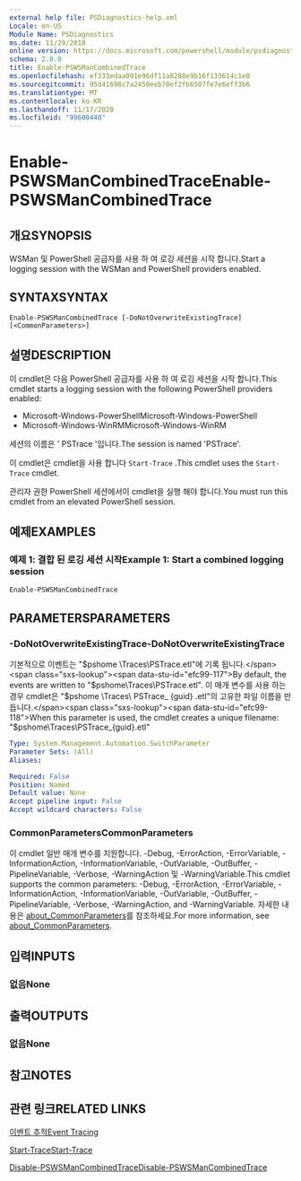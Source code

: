 ```yaml
---
external help file: PSDiagnostics-help.xml
Locale: en-US
Module Name: PSDiagnostics
ms.date: 11/29/2018
online version: https://docs.microsoft.com/powershell/module/psdiagnostics/enable-pswsmancombinedtrace?view=powershell-7.2&WT.mc_id=ps-gethelp
schema: 2.0.0
title: Enable-PSWSManCombinedTrace
ms.openlocfilehash: ef333edaa091e96df11a8288e9b16f133614c1e0
ms.sourcegitcommit: 95d41698c7a2450eeb70ef2fb6507fe7e6eff3b6
ms.translationtype: MT
ms.contentlocale: ko-KR
ms.lasthandoff: 11/17/2020
ms.locfileid: "99600440"
---
```

# <span data-ttu-id="efc99-102">Enable-PSWSManCombinedTrace</span><span class="sxs-lookup"><span data-stu-id="efc99-102">Enable-PSWSManCombinedTrace</span></span>

## <span data-ttu-id="efc99-103">개요</span><span class="sxs-lookup"><span data-stu-id="efc99-103">SYNOPSIS</span></span>
<span data-ttu-id="efc99-104">WSMan 및 PowerShell 공급자를 사용 하 여 로깅 세션을 시작 합니다.</span><span class="sxs-lookup"><span data-stu-id="efc99-104">Start a logging session with the WSMan and PowerShell providers enabled.</span></span>

## <span data-ttu-id="efc99-105">SYNTAX</span><span class="sxs-lookup"><span data-stu-id="efc99-105">SYNTAX</span></span>

```
Enable-PSWSManCombinedTrace [-DoNotOverwriteExistingTrace] [<CommonParameters>]
```

## <span data-ttu-id="efc99-106">설명</span><span class="sxs-lookup"><span data-stu-id="efc99-106">DESCRIPTION</span></span>

<span data-ttu-id="efc99-107">이 cmdlet은 다음 PowerShell 공급자를 사용 하 여 로깅 세션을 시작 합니다.</span><span class="sxs-lookup"><span data-stu-id="efc99-107">This cmdlet starts a logging session with the following PowerShell providers enabled:</span></span>

- <span data-ttu-id="efc99-108">Microsoft-Windows-PowerShell</span><span class="sxs-lookup"><span data-stu-id="efc99-108">Microsoft-Windows-PowerShell</span></span>
- <span data-ttu-id="efc99-109">Microsoft-Windows-WinRM</span><span class="sxs-lookup"><span data-stu-id="efc99-109">Microsoft-Windows-WinRM</span></span>

<span data-ttu-id="efc99-110">세션의 이름은 ' PSTrace '입니다.</span><span class="sxs-lookup"><span data-stu-id="efc99-110">The session is named 'PSTrace'.</span></span>

<span data-ttu-id="efc99-111">이 cmdlet은 cmdlet을 사용 합니다 `Start-Trace` .</span><span class="sxs-lookup"><span data-stu-id="efc99-111">This cmdlet uses the `Start-Trace` cmdlet.</span></span>

<span data-ttu-id="efc99-112">관리자 권한 PowerShell 세션에서이 cmdlet을 실행 해야 합니다.</span><span class="sxs-lookup"><span data-stu-id="efc99-112">You must run this cmdlet from an elevated PowerShell session.</span></span>

## <span data-ttu-id="efc99-113">예제</span><span class="sxs-lookup"><span data-stu-id="efc99-113">EXAMPLES</span></span>

### <span data-ttu-id="efc99-114">예제 1: 결합 된 로깅 세션 시작</span><span class="sxs-lookup"><span data-stu-id="efc99-114">Example 1: Start a combined logging session</span></span>

```powershell
Enable-PSWSManCombinedTrace
```

## <span data-ttu-id="efc99-115">PARAMETERS</span><span class="sxs-lookup"><span data-stu-id="efc99-115">PARAMETERS</span></span>

### <span data-ttu-id="efc99-116">-DoNotOverwriteExistingTrace</span><span class="sxs-lookup"><span data-stu-id="efc99-116">-DoNotOverwriteExistingTrace</span></span>

<span data-ttu-id="efc99-117">기본적으로 이벤트는 "$pshome \Traces\PSTrace.etl"에 기록 됩니다.</span><span class="sxs-lookup"><span data-stu-id="efc99-117">By default, the events are written to "$pshome\Traces\PSTrace.etl".</span></span> <span data-ttu-id="efc99-118">이 매개 변수를 사용 하는 경우 cmdlet은 "$pshome \Traces\ PSTrace_ {guid} .etl"의 고유한 파일 이름을 만듭니다.</span><span class="sxs-lookup"><span data-stu-id="efc99-118">When this parameter is used, the cmdlet creates a unique filename: "$pshome\Traces\PSTrace_{guid}.etl"</span></span>

```yaml
Type: System.Management.Automation.SwitchParameter
Parameter Sets: (All)
Aliases:

Required: False
Position: Named
Default value: None
Accept pipeline input: False
Accept wildcard characters: False
```

### <span data-ttu-id="efc99-119">CommonParameters</span><span class="sxs-lookup"><span data-stu-id="efc99-119">CommonParameters</span></span>

<span data-ttu-id="efc99-120">이 cmdlet 일반 매개 변수를 지원합니다. -Debug, -ErrorAction, -ErrorVariable, -InformationAction, -InformationVariable, -OutVariable, -OutBuffer, -PipelineVariable, -Verbose, -WarningAction 및 -WarningVariable.</span><span class="sxs-lookup"><span data-stu-id="efc99-120">This cmdlet supports the common parameters: -Debug, -ErrorAction, -ErrorVariable, -InformationAction, -InformationVariable, -OutVariable, -OutBuffer, -PipelineVariable, -Verbose, -WarningAction, and -WarningVariable.</span></span> <span data-ttu-id="efc99-121">자세한 내용은 [about_CommonParameters](https://go.microsoft.com/fwlink/?LinkID=113216)를 참조하세요.</span><span class="sxs-lookup"><span data-stu-id="efc99-121">For more information, see [about_CommonParameters](https://go.microsoft.com/fwlink/?LinkID=113216).</span></span>

## <span data-ttu-id="efc99-122">입력</span><span class="sxs-lookup"><span data-stu-id="efc99-122">INPUTS</span></span>

### <span data-ttu-id="efc99-123">없음</span><span class="sxs-lookup"><span data-stu-id="efc99-123">None</span></span>

## <span data-ttu-id="efc99-124">출력</span><span class="sxs-lookup"><span data-stu-id="efc99-124">OUTPUTS</span></span>

### <span data-ttu-id="efc99-125">없음</span><span class="sxs-lookup"><span data-stu-id="efc99-125">None</span></span>

## <span data-ttu-id="efc99-126">참고</span><span class="sxs-lookup"><span data-stu-id="efc99-126">NOTES</span></span>

## <span data-ttu-id="efc99-127">관련 링크</span><span class="sxs-lookup"><span data-stu-id="efc99-127">RELATED LINKS</span></span>

[<span data-ttu-id="efc99-128">이벤트 추적</span><span class="sxs-lookup"><span data-stu-id="efc99-128">Event Tracing</span></span>](/windows/desktop/ETW/event-tracing-portal)

[<span data-ttu-id="efc99-129">Start-Trace</span><span class="sxs-lookup"><span data-stu-id="efc99-129">Start-Trace</span></span>](start-trace.md)

[<span data-ttu-id="efc99-130">Disable-PSWSManCombinedTrace</span><span class="sxs-lookup"><span data-stu-id="efc99-130">Disable-PSWSManCombinedTrace</span></span>](Disable-PSWSManCombinedTrace.md)

